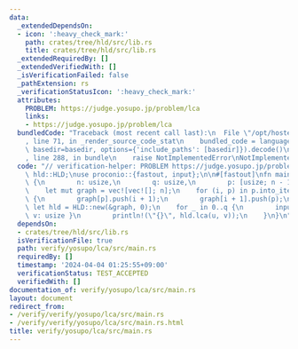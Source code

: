```yaml
---
data:
  _extendedDependsOn:
  - icon: ':heavy_check_mark:'
    path: crates/tree/hld/src/lib.rs
    title: crates/tree/hld/src/lib.rs
  _extendedRequiredBy: []
  _extendedVerifiedWith: []
  _isVerificationFailed: false
  _pathExtension: rs
  _verificationStatusIcon: ':heavy_check_mark:'
  attributes:
    PROBLEM: https://judge.yosupo.jp/problem/lca
    links:
    - https://judge.yosupo.jp/problem/lca
  bundledCode: "Traceback (most recent call last):\n  File \"/opt/hostedtoolcache/Python/3.10.14/x64/lib/python3.10/site-packages/onlinejudge_verify/documentation/build.py\"\
    , line 71, in _render_source_code_stat\n    bundled_code = language.bundle(stat.path,\
    \ basedir=basedir, options={'include_paths': [basedir]}).decode()\n  File \"/opt/hostedtoolcache/Python/3.10.14/x64/lib/python3.10/site-packages/onlinejudge_verify/languages/rust.py\"\
    , line 288, in bundle\n    raise NotImplementedError\nNotImplementedError\n"
  code: "// verification-helper: PROBLEM https://judge.yosupo.jp/problem/lca\n\nuse\
    \ hld::HLD;\nuse proconio::{fastout, input};\n\n#[fastout]\nfn main() {\n    input!\
    \ {\n        n: usize,\n        q: usize,\n        p: [usize; n - 1],\n    }\n\
    \    let mut graph = vec![vec![]; n];\n    for (i, p) in p.into_iter().enumerate()\
    \ {\n        graph[p].push(i + 1);\n        graph[i + 1].push(p);\n    }\n   \
    \ let hld = HLD::new(&graph, 0);\n    for _ in 0..q {\n        input! { u: usize,\
    \ v: usize }\n        println!(\"{}\", hld.lca(u, v));\n    }\n}\n"
  dependsOn:
  - crates/tree/hld/src/lib.rs
  isVerificationFile: true
  path: verify/yosupo/lca/src/main.rs
  requiredBy: []
  timestamp: '2024-04-04 01:25:55+09:00'
  verificationStatus: TEST_ACCEPTED
  verifiedWith: []
documentation_of: verify/yosupo/lca/src/main.rs
layout: document
redirect_from:
- /verify/verify/yosupo/lca/src/main.rs
- /verify/verify/yosupo/lca/src/main.rs.html
title: verify/yosupo/lca/src/main.rs
---
```

